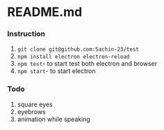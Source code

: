 # README.md

### Instruction
1. `git clone git@github.com:Sachin-23/test`
2. `npm install electron electron-reload`
3. `npm test`- to start test both electron and browser
4. `npm start`- to start electron


### Todo

1. square eyes
2. eyebrows
3. animation while speaking

